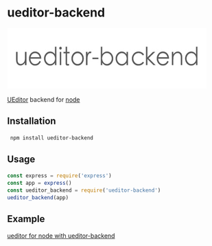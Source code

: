 # ueditor-backend
[![ueditor-backend logo](../logo.jpg)](https://github.com/ELSS-ZION/ueditor-for-node/tree/master/ueditor-backend)

[UEditor](https://github.com/fex-team/ueditor) backend for [node](http://nodejs.org)

## Installation

```bash
 npm install ueditor-backend
```

## Usage

```js
const express = require('express')
const app = express()
const ueditor_backend = require('ueditor-backend')
ueditor_backend(app)
```

## Example

[ueditor for node with ueditor-backend]()


